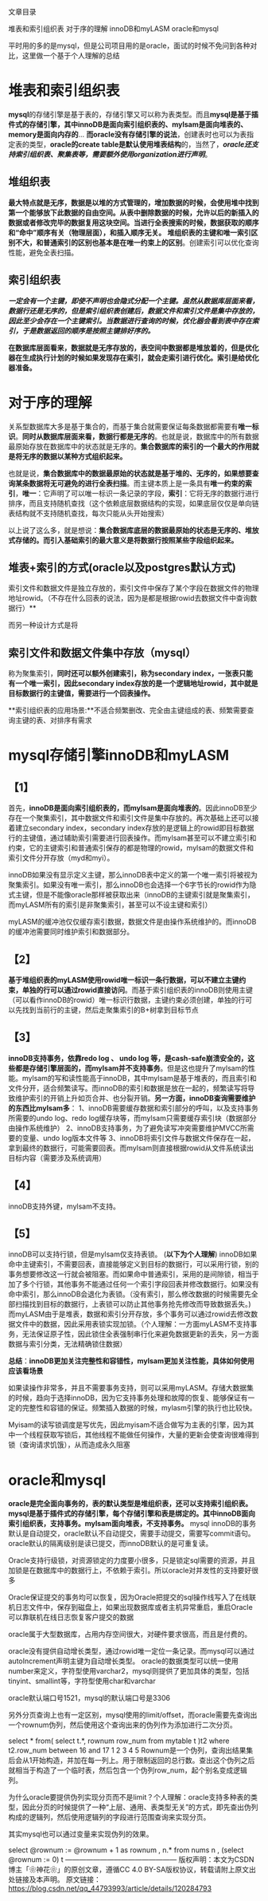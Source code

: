 文章目录

堆表和索引组织表
对于序的理解
innoDB和myLASM
oracle和mysql

平时用的多的是mysql，但是公司项目用的是oracle，面试的时候不免问到各种对比，这里做一个基于个人理解的总结

# 堆表和索引组织表

**mysql**的存储引擎是基于表的，存储引擎又可以称为表类型。而且**mysql是基于插件式的存储引擎，其中innoDB是面向索引组织表的、mylsam是面向堆表的、memory是面向内存的**…
**而oracle没有存储引擎的说法**，创建表时也可以为表指定表的类型，**oracle的create table是默认使用堆表结构**的，当然了，***oracle还支持索引组织表、聚集表等，需要额外使用organization进行声明***。

[^Tips]: 之前我一直先入为主，认为索引组织表是主要的表类型。其实堆表是使用最多的，mysql最早默认存储引擎mylsam也是基于堆表的。postgreSQL也是完全面向堆表的

## **堆组织表**

**最大特点就是无序，数据是以堆的方式管理的，增加数据的时候，会使用堆中找到第一个能够放下此数据的自由空间。从表中删除数据的时候，允许以后的新插入的数据或者修改完毕的数据复用这块空间。当进行全表搜索的时候，数据获取的顺序和“命中”顺序有关（物理层面），和插入顺序无关。**
**堆组织表的主键和唯一索引区别不大，和普通索引的区别也基本是在唯一约束上的区别**。创建索引可以优化查询性能，避免全表扫描。

## **索引组织表** 

  ***一定会有一个主键，即使不声明也会隐式分配一个主键。虽然从数据库层面来看，数据行还是无序的，但是索引组织表创建后，数据文件和索引文件是集中存放的，因此至少会存在一个主键索引。当数据进行查询的时候，优化器会看到表中存在索引，于是数据返回的顺序是按照主键排好序的。***

**在数据库层面看来，数据就是无序存放的，表空间中数据都是堆放着的，但是优化器在生成执行计划的时候如果发现存在索引，就会走索引进行优化。索引是给优化器准备。**

# 对于序的理解

关系型数据库大多是基于集合的，而基于集合就需要保证每条数据都需要有**唯一标识**。**同时从数据库层面来看，数据行都是无序的**。也就是说，数据库中的所有数据最原始存放在数据库中的状态就是无序的。**集合数据库的索引的一个最大的作用就是将无序的数据以某种方式组织起来。**

[^tips]: 这应该也是为什么采用B+树这种使得“数据有序”的结构作为基础的索引，而哈希索引这种底层无序的数据结构一般用于非基础索引。

也就是说，**集合数据库中的数据最原始的状态就是基于堆的、无序的，如果想要查询某条数据将无可避免的进行全表扫描**。而主键本质上是一条具有**唯一约束的索引**，**唯一**：它声明了可以唯一标识一条记录的字段，**索引**：它将无序的数据行进行排序，而且支持随机查找（这个依赖底层数据结构的实现，如果底层仅仅是单向链表结构就不支持随机查找，每次只能从头开始搜索）

以上说了这么多，就是想说：**集合数据库底层的数据最原始的状态是无序的、堆放式存储的。而引入基础索引的最大意义是将数据行按照某些字段组织起来。**

## 

## 堆表+索引的方式(oracle以及postgres默认方式)

索引文件和数据文件是独立存放的，索引文件中保存了某个字段在数据文件的物理地址rowid。（不存在什么回表的说法，因为是都是根据rowid去数据文件中查询数据行）**

而另一种设计方式是将

## 索引文件和数据文件集中存放（mysql）

称为聚集索引，**同时还可以额外创建索引，称为secondary index，一张表只能有一个唯一索引，因此secondary index存放的是一个逻辑地址rowid，其中就是目标数据行的主键值，需要进行一个回表操作。**

**索引组织表的应用场景:**不适合频繁删改、完全由主键组成的表、频繁需要查询主键的表、对排序有需求

# mysql存储引擎innoDB和myLASM

## **【1】**

首先，**innoDB是面向索引组织表的，而mylsam是面向堆表的**。因此innoDB至少存在一个聚集索引，其中数据文件和索引文件是集中存放的。再次基础上还可以接着建立secondary index，secondary index存放的是逻辑上的rowid即目标数据行的主键值，通过辅助索引需要进行回表操作。而mylsam甚至可以不建立索引和约束，它的主键索引和普通索引保存的都是物理的rowid，mylsam的数据文件和索引文件分开存放（myd和myi）。

innoDB如果没有显示定义主键，那么innoDB表中定义的第一个唯一索引将被视为聚集索引。如果没有唯一索引，那么innoDB也会选择一个6字节长的rowid作为隐式主键，但是不能像oracle那样被获取出来（innoDB的主键索引就是聚集索引，而myLASM所有的索引是非聚集索引，甚至可以不设主键和索引）

myLASM的缓冲池仅仅缓存索引数据，数据文件是由操作系统维护的。而innoDB的缓冲池需要同时维护索引和数据部分。

## 【2】

**基于堆组织表的myLASM使用rowid唯一标识一条行数据，可以不建立主键约束，单独的行可以通过rowid直接访问**。而基于索引组织表的innoDB则使用主键（可以看作innoDB的rowid）唯一标识行数据，主键约束必须创建，单独的行可以先找到当前行的主键，然后走聚集索引的B+树拿到目标节点

## 【3】

**innoDB支持事务，依靠redo log 、 undo log 等，是cash-safe崩溃安全的，这些都是存储引擎层面的，而mylsam并不支持事务**。但是这也提升了mylsam的性能。mylsam的写和读性能高于innoDB，其中mylsam是基于堆表的，而且索引和文件分开，适合频繁读写。而innoDB的索引和数据是放在一起的，频繁读写将导致维护索引的开销上升如页合并、也分裂开销。**另一方面，innoDB查询需要维护的东西比mylsam多**：
1、innoDB需要缓存数据和索引部分的呼叫，以及支持事务所需要的undo log、redo log缓存块等，而mylsam只需要缓存索引块（数据部分由操作系统维护）
2、innoDB支持事务，为了避免读写冲突需要维护MVCC所需要的变量、undo log版本文件等
3、innoDB将索引文件与数据文件保存在一起，拿到最终的数据行，可能需要回表。而mylsam则直接根据rowid从文件系统读出目标内容（需要涉及系统调用）

## 【4】

innoDB支持外键，mylsam不支持。

## 【5】

innoDB可以支持行锁，但是mylsam仅支持表锁。
(**以下为个人理解**)
innoDB如果命中主键索引，不需要回表，直接能够定义到目标的数据行，可以采用行锁，别的事务想要修改这一行就会被阻塞。而如果命中普通索引，采用的是间隙锁，相当于加了多个行锁，其他事务不能通过任何一个索引字段回表并修改数据行。如果没有命中索引，那么innoDB会退化为表锁。（没有索引，那么修改数据的时候需要先全部扫描找到目标的数据行，上表锁可以防止其他事务抢先修改而导致数据丢失。)
而myLASM由于是堆表，数据和索引分开存放，多个事务可以通过rowid去修改数据文件中的数据，因此采用表锁实现加锁。（个人理解：一方面myLASM不支持事务，无法保证原子性，因此锁住全表强制串行化来避免数据更新的丢失，另一方面数据与索引分类，无法精确锁住数据）

**总结**：**innoDB更加关注完整性和容错性，mylsam更加关注性能，具体如何使用应该看场景**

如果读操作非常多，并且不需要事务支持，则可以采用myLASM。存储大数据集的时候，趋向于选择innoDB，因为它支持事务处理和故障的恢复、能够保证有一定的完整性和容错的保证。频繁插入数据的时候，mylasm引擎的执行也比较快。

Myisam的读写锁调度是写优先，因此myisam不适合做写为主表的引擎，因为其中一个线程获取写锁后，其他线程不能做任何操作，大量的更新会使查询很难得到锁（查询请求饥饿），从而造成永久阻塞

# oracle和mysql

**oracle是完全面向事务的，表的默认类型是堆组织表，还可以支持索引组织表。mysql是基于插件式的存储引擎，每个存储引擎和表是绑定的。其中innoDB面向索引组织表，支持事务。mylsam面向堆表，不支持事务。**
mysql innoDB的事务默认是自动提交，oracle默认不自动提交，需要手动提交，需要写commit语句。oracle默认的隔离级别是读已提交，而innoDB默认的是可重复读。

Oracle支持行级锁，对资源锁定的力度要小很多，只是锁定sql需要的资源，并且加锁是在数据库中的数据行上，不依赖于索引。所以oracle对并发性的支持要好很多

Oracle保证提交的事务均可以恢复，因为Oracle把提交的sql操作线写入了在线联机日志文件中，保存到磁盘上，如果出现数据库或者主机异常重启，重启Oracle可以靠联机在线日志恢复客户提交的数据

oracle属于大型数据库，占用内存空间很大，对硬件要求很高，而且是付费的。

oracle没有提供自动增长类型，通过rowid唯一定位一条记录。而mysql可以通过autoIncrement声明主键为自动增长类型。
oracle的数据类型可以统一使用number来定义，字符型使用varchar2，mysql则提供了更加具体的类型，包括tinyint、smallint等，字符型使用char和varchar

oracle默认端口号1521，mysql的默认端口号是3306

另外分页查询上也有一定区别，mysql使用的limit/offset，而oracle需要先查询出一个rownum伪列，然后使用这个查询出来的伪列作为添加进行二次分页。

select *
from(
select t.*, rownum row_num from mytable t
)t2
where t2.row_num between 16 and 17
1
2
3
4
5
Rownum是一个伪列，查询出结果集后会从1开始构造，并加在每一列上。用于限制返回的总行数。查出这个伪列之后就相当于构造了一个临时表，然后包含一个伪列row_num，起个别名变成逻辑列。

为什么oracle要提供伪列实现分页而不是limit？个人理解：oracle支持多种表的类型，因此分页的时候提供了一种“上层、通用、表类型无关”的方式，即先查出伪列构成的逻辑列，然后使用逻辑列的字段进行范围查询来实现分页。

其实mysql也可以通过变量来实现伪列的效果。

select @rownum := @rownum + 1 as rownum , n.*
from nums n , (select @rownum := 0) t
————————————————
版权声明：本文为CSDN博主「❀神花❀」的原创文章，遵循CC 4.0 BY-SA版权协议，转载请附上原文出处链接及本声明。
原文链接：https://blog.csdn.net/qq_44793993/article/details/120284793